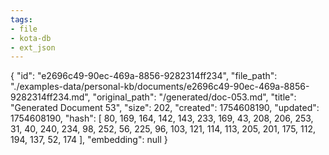 ```yaml
---
tags:
- file
- kota-db
- ext_json
---
```

{
  "id": "e2696c49-90ec-469a-8856-9282314ff234",
  "file_path": "./examples-data/personal-kb/documents/e2696c49-90ec-469a-8856-9282314ff234.md",
  "original_path": "/generated/doc-053.md",
  "title": "Generated Document 53",
  "size": 202,
  "created": 1754608190,
  "updated": 1754608190,
  "hash": [
    80,
    169,
    164,
    142,
    143,
    233,
    169,
    43,
    208,
    206,
    253,
    31,
    40,
    240,
    234,
    98,
    252,
    56,
    225,
    96,
    103,
    121,
    114,
    113,
    205,
    201,
    175,
    112,
    194,
    137,
    52,
    174
  ],
  "embedding": null
}